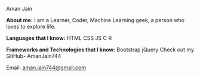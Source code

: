 Aman Jain

**About me:**
I am a Learner, Coder, Machine Learning geek, a person who loves to explore life.

**Languages that I know:**
HTML
CSS
JS
C
R

**Frameworks and Technologies that I know:**
Bootstrap
jQuery
Check out my GitHub- AmanJain744

Email: aman.jain744@gmail.com
